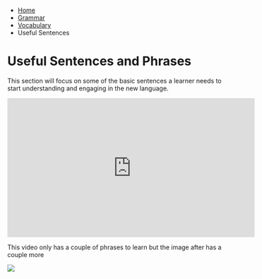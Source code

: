 <ul class="breadcrumb">
  <li><a href="https://161138651.github.io/Spanish-101/index.html">Home</a></li>
  <li><a href="pag2.html">Grammar</a></li>
  <li><a href="pag3.html">Vocabulary</a></li>
  <li>Useful Sentences</li>
</ul>

<h1> Useful Sentences and Phrases</h1>
<p> This section will focus on some of the basic sentences a learner needs to start understanding and engaging in the new language.</p>

<iframe width="560" height="315" src="https://www.youtube.com/embed/E62M5SO-QgE" frameborder="0" allow="autoplay; encrypted-media" allowfullscreen></iframe>
<p> This video only has a couple of phrases to learn but the image after has a couple more</p>
<img src="https://www.google.co.uk/url?sa=i&rct=j&q=&esrc=s&source=images&cd=&cad=rja&uact=8&ved=0ahUKEwjrutvqm9PYAhVNalAKHSK_AuEQjRwIBw&url=https%3A%2F%2Fwww.pinterest.com%2Fexplore%2Fspanish-phrases%2F&psig=AOvVaw3DOIBmWLmAfiLVEnNIJTi4&ust=1515873725725528" />
